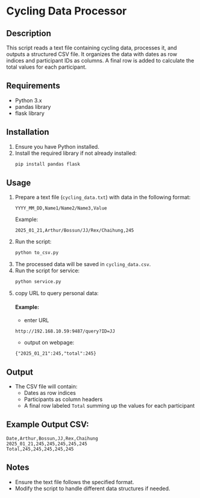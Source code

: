 # Cycling Data Processor

## Description
This script reads a text file containing cycling data, processes it, and outputs a structured CSV file. It organizes the data with dates as row indices and participant IDs as columns. A final row is added to calculate the total values for each participant.

## Requirements
- Python 3.x
- pandas library
- flask library

## Installation
1. Ensure you have Python installed.
2. Install the required library if not already installed:
   ```sh
   pip install pandas flask
   ```

## Usage
1. Prepare a text file (`cycling_data.txt`) with data in the following format:
   ```
   YYYY_MM_DD,Name1/Name2/Name3,Value
   ```
   Example:
   ```
   2025_01_21,Arthur/Bossun/JJ/Rex/Chaihung,245
   ```
2. Run the script:
   ```sh
   python to_csv.py
   ```
3. The processed data will be saved in `cycling_data.csv`.
4. Run the script for service:
   ```sh
   python service.py
   ```
5. copy URL to query personal data:
   #### Example:
   - enter URL
   ```
   http://192.168.10.59:9487/query?ID=JJ
   ```
   - output on webpage:
   ```
   {"2025_01_21":245,"total":245}
   ```

## Output
- The CSV file will contain:
  - Dates as row indices
  - Participants as column headers
  - A final row labeled `Total` summing up the values for each participant

## Example Output CSV:
```
Date,Arthur,Bossun,JJ,Rex,Chaihung
2025_01_21,245,245,245,245,245
Total,245,245,245,245,245
```

## Notes
- Ensure the text file follows the specified format.
- Modify the script to handle different data structures if needed.

